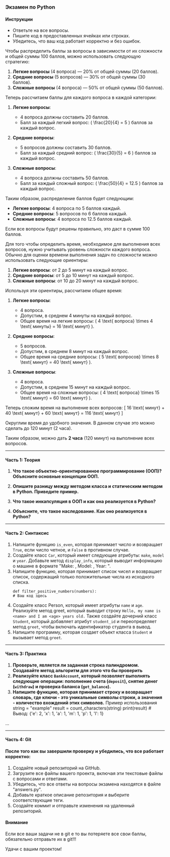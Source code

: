 ### Экзамен по Python

#### Инструкции

-   Ответьте на все вопросы.
-   Пишите код в предоставленных ячейках или строках.
-   Убедитесь, что ваш код работает корректно и без ошибок.

Чтобы распределить баллы за вопросы в зависимости от их сложности и общей суммы 100 баллов, можно использовать следующую стратегию:

1. **Легкие вопросы** (4 вопроса) — 20% от общей суммы (20 баллов).
2. **Средние вопросы** (5 вопросов) — 30% от общей суммы (30 баллов).
3. **Сложные вопросы** (4 вопроса) — 50% от общей суммы (50 баллов).

Теперь рассчитаем баллы для каждого вопроса в каждой категории:

1. **Легкие вопросы**:
   - 4 вопроса должны составить 20 баллов.
   - Балл за каждый легкий вопрос: \( \frac{20}{4} = 5 \) баллов за каждый вопрос.

2. **Средние вопросы**:
   - 5 вопросов должны составить 30 баллов.
   - Балл за каждый средний вопрос: \( \frac{30}{5} = 6 \) баллов за каждый вопрос.

3. **Сложные вопросы**:
   - 4 вопроса должны составить 50 баллов.
   - Балл за каждый сложный вопрос: \( \frac{50}{4} = 12.5 \) баллов за каждый вопрос.

Таким образом, распределение баллов будет следующим:

- **Легкие вопросы**: 4 вопроса по 5 баллов каждый.
- **Средние вопросы**: 5 вопросов по 6 баллов каждый.
- **Сложные вопросы**: 4 вопроса по 12.5 баллов каждый.

Если все вопросы будут решены правильно, это даст в сумме 100 баллов.

Для того чтобы определить время, необходимое для выполнения всех вопросов, нужно учитывать уровень сложности каждого вопроса. Обычно для оценки времени выполнения задач по сложности можно использовать следующие ориентиры:

1. **Легкие вопросы**: от 2 до 5 минут на каждый вопрос.
2. **Средние вопросы**: от 5 до 10 минут на каждый вопрос.
3. **Сложные вопросы**: от 10 до 20 минут на каждый вопрос.

Используя эти ориентиры, рассчитаем общее время:

1. **Легкие вопросы**:
   - 4 вопроса.
   - Допустим, в среднем 4 минуты на каждый вопрос.
   - Общее время на легкие вопросы: \( 4 \text{ вопроса} \times 4 \text{ минуты} = 16 \text{ минут} \).

2. **Средние вопросы**:
   - 5 вопросов.
   - Допустим, в среднем 8 минут на каждый вопрос.
   - Общее время на средние вопросы: \( 5 \text{ вопросов} \times 8 \text{ минут} = 40 \text{ минут} \).

3. **Сложные вопросы**:
   - 4 вопроса.
   - Допустим, в среднем 15 минут на каждый вопрос.
   - Общее время на сложные вопросы: \( 4 \text{ вопроса} \times 15 \text{ минут} = 60 \text{ минут} \).

Теперь сложим время на выполнение всех вопросов:
\[ 16 \text{ минут} + 40 \text{ минут} + 60 \text{ минут} = 116 \text{ минут} \]

Округлим время до удобного значения. В данном случае это можно сделать до 120 минут (2 часа).

Таким образом, можно дать **2 часа** (120 минут) на выполнение всех вопросов.

----------

#### Часть 1: Теория

1.  **Что такое объектно-ориентированное программирование (ООП)? Объясните основные концепции ООП.**

2.  **Опишите разницу между методом класса и статическим методом в Python. Приведите пример.**

3.  **Что такое инкапсуляция в ООП и как она реализуется в Python?**

4.  **Объясните, что такое наследование. Как оно реализуется в Python?**

---

#### Часть 2: Синтаксис

1.  Напишите функцию `is_even`, которая принимает число и возвращает `True`, если число четное, и `False` в противном случае.
2.  Создайте класс `Car`, который имеет следующие атрибуты: `make`, `model` и `year`. Добавьте метод `display_info`, который выводит информацию о машине в формате "Make: <make>, Model: <model>, Year: <year>".
3.  Напишите функцию, которая принимает список чисел и возвращает список, содержащий только положительные числа из исходного списка.
    ```
    def filter_positive_numbers(numbers):
    # Ваш код здесь
    ```
4.  Создайте класс Person, который имеет атрибуты `name` и `age`. Реализуйте метод greet, который выводит строку `Hello, my name is <name> and I am <age> years old.`
Также создайте дочерний класс `Student`, который добавляет атрибут `student_id` и переопределяет метод `greet`, чтобы включать идентификатор студента в вывод.
5. Напишите программу, которая создает объект класса `Student` и вызывает метод `greet`.

---
#### Часть 3: Практика

1.  **Проверьте, является ли заданная строка палиндромом. Создавайте метод альгоритм для этого что бы проверить**
2. **Реализуйте класс `BankAccount`, который позволяет выполнять следующие операции: пополнение счета (`deposit`), снятие денег (`withdraw`) и проверка баланса (`get_balance`).**
3. **Напишите функцию, которая принимает строку и возвращает словарь, где ключи - это уникальные символы строки, а значения - количество вхождений этих символов.**
Пример использования
string = "example"
result = count_characters(string)
print(result)  # Вывод: {'e': 2, 'x': 1, 'a': 1, 'm': 1, 'p': 1, 'l': 1}

...

---
#### Часть 4: Git
#### После того как вы завершили проверку и убедились, что все работает корректно:

1. Создайте новый репозиторий на GitHub.
2. Загрузите все файлы вашего проекта, включая эти текстовые файлы с вопросами и ответами.
3. Убедитесь, что все ответы на вопросы экзамена находятся в файле "answers.py".
4. Добавьте краткое описание репозитория и выберите соответствующие теги.
5. Создайте коммит и отправьте изменения на удаленный репозиторий.

#### Внимание 
Если все ваши задачи не в git е то вы потеряете все свои баллы, обязательно отправьте их в git!!!

Удачи с вашим проектом!















